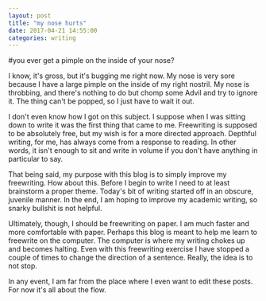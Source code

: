 ```yaml
---
layout: post
title: "my nose hurts"
date: 2017-04-21 14:55:00
categories: writing
---
```


#you ever get a pimple on the inside of your nose?

I know, it's gross, but it's bugging me right now. My nose is very sore because I have a large pimple on the inside of my right nostril. My nose is throbbing, and there's nothing to do but chomp some Advil and try to ignore it. The thing can't be popped, so I just have to wait it out.

I don't even know how I got on this subject. I suppose when I was sitting down to write it was the first thing that came to me. Freewriting is supposed to be absolutely free, but my wish is for a more directed approach. Depthful writing, for me, has always come from a response to reading. In other words, it isn't enough to sit and write in volume if you don't have anything in particular to say.

That being said, my purpose with this blog is to simply improve my freewriting. How about this. Before I begin to write I need to at least brainstorm a proper theme. Today's bit of writing started off in an obscure, juvenile manner. In the end, I am hoping to improve my academic writing, so snarky bullshit is not helpful.

Ultimately, though, I should be freewriting on paper. I am much faster and more comfortable with paper. Perhaps this blog is meant to help me learn to freewrite on the computer. The computer is where my writing chokes up and becomes halting. Even with this freewriting exercise I have stopped a couple of times to change the direction of a sentence. Really, the idea is to not stop.

In any event, I am far from the place where I even want to edit these posts. For now it's all about the flow.